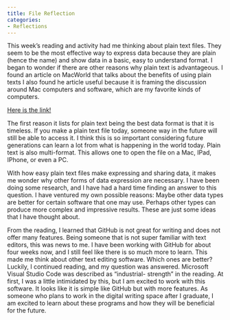 ```yaml
---
title: File Reflection
categories:
- Reflections
---
```


This week’s reading and activity had me thinking about plain text files. They seem to be the most effective way to express data because they are plain (hence the name) and show data in a basic, easy to understand format. I began to wonder if there are other reasons why plain text is advantageous. I found an article on MacWorld that talks about the benefits of using plain texts I also found he article useful because it is framing the discussion around Mac computers and software, which are my favorite kinds of computers. 

[Here is the link!](https://www.macworld.com/article/1161549/forget_fancy_formatting_why_plain_text_is_best.html)

The first reason it lists for plain text being the best data format is that it is timeless. If you make a plain text file today, someone way in the future will still be able to access it. I think this is so important considering future generations can learn a lot from what is happening in the world today. Plain text is also multi-format. This allows one to open the file on a Mac, IPad, IPhone, or even a PC.

With how easy plain text files make expressing and sharing data, it makes me wonder why other forms of data expression are necessary. I have been doing some research, and I have had a hard time finding an answer to this question. I have ventured my own possible reasons: Maybe other data types are better for certain software that one may use. Perhaps other types can produce more complex and impressive results. These are just some ideas that I have thought about. 

From the reading, I learned that GitHub is not great for writing and does not offer many features. Being someone that is not super familiar with text editors, this was news to me. I have been working with GitHub for about four weeks now, and I still feel like there is so much more to learn. This made me think about other text editing software. Which ones are better? Luckily, I continued reading, and my question was answered. Microsoft Visual Studio Code was described as “industrial- strength” in the reading. At first, I was a little intimidated by this, but I am excited to work with this software. It looks like it is simple like GitHub but with more features. As someone who plans to work in the digital writing space after I graduate, I am excited to learn about these programs and how they will be beneficial for the future. 

